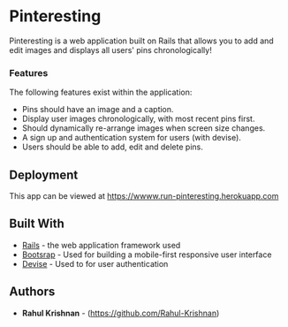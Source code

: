 # Pinteresting

Pinteresting is a web application built on Rails that allows you to add and edit images and displays all users' pins chronologically!

### Features

The following features exist within the application:

- Pins should have an image and a caption.
- Display user images chronologically, with most recent pins first.
- Should dynamically re-arrange images when screen size changes.
- A sign up and authentication system for users (with devise).
- Users should be able to add, edit and delete pins.

## Deployment

This app can be viewed at https://wwww.run-pinteresting.herokuapp.com

## Built With

* [Rails](http://rubyonrails.org/) - the web application framework used
* [Bootsrap](https://getbootstrap.com/) - Used for building a mobile-first responsive user interface
* [Devise](https://rometools.github.io/rome/) - Used to for user authentication

## Authors

* **Rahul Krishnan** - (https://github.com/Rahul-Krishnan)
